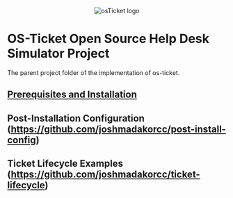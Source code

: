 <p align="center">
<img src="https://i.imgur.com/Clzj7Xs.png" alt="osTicket logo"/>
</p>

# OS-Ticket Open Source Help Desk Simulator Project
The parent project folder of the implementation of os-ticket. 

## [Prerequisites and Installation](https://github.com/F00LIAN/osticket-prereqs)
## Post-Installation Configuration (https://github.com/joshmadakorcc/post-install-config)
## Ticket Lifecycle Examples (https://github.com/joshmadakorcc/ticket-lifecycle)

  

